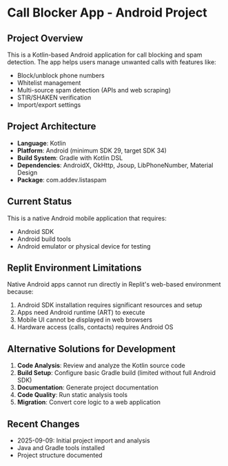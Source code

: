# Call Blocker App - Android Project

## Project Overview
This is a Kotlin-based Android application for call blocking and spam detection. The app helps users manage unwanted calls with features like:
- Block/unblock phone numbers
- Whitelist management
- Multi-source spam detection (APIs and web scraping)
- STIR/SHAKEN verification
- Import/export settings

## Project Architecture
- **Language**: Kotlin
- **Platform**: Android (minimum SDK 29, target SDK 34)
- **Build System**: Gradle with Kotlin DSL
- **Dependencies**: AndroidX, OkHttp, Jsoup, LibPhoneNumber, Material Design
- **Package**: com.addev.listaspam

## Current Status
This is a native Android mobile application that requires:
- Android SDK
- Android build tools
- Android emulator or physical device for testing

## Replit Environment Limitations
Native Android apps cannot run directly in Replit's web-based environment because:
1. Android SDK installation requires significant resources and setup
2. Apps need Android runtime (ART) to execute
3. Mobile UI cannot be displayed in web browsers
4. Hardware access (calls, contacts) requires Android OS

## Alternative Solutions for Development
1. **Code Analysis**: Review and analyze the Kotlin source code
2. **Build Setup**: Configure basic Gradle build (limited without full Android SDK)
3. **Documentation**: Generate project documentation
4. **Code Quality**: Run static analysis tools
5. **Migration**: Convert core logic to a web application

## Recent Changes
- 2025-09-09: Initial project import and analysis
- Java and Gradle tools installed
- Project structure documented